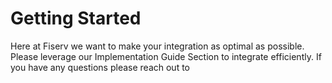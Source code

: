 # Getting Started
Here at Fiserv we want to make your integration as optimal as possible. Please leverage our Implementation Guide Section to integrate efficiently. If you have any questions please reach out to <Insert Email address here>
